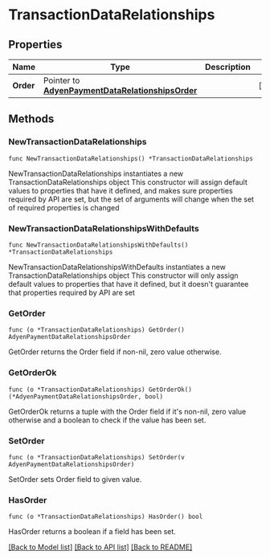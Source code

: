 # TransactionDataRelationships

## Properties

Name | Type | Description | Notes
------------ | ------------- | ------------- | -------------
**Order** | Pointer to [**AdyenPaymentDataRelationshipsOrder**](AdyenPaymentDataRelationshipsOrder.md) |  | [optional] 

## Methods

### NewTransactionDataRelationships

`func NewTransactionDataRelationships() *TransactionDataRelationships`

NewTransactionDataRelationships instantiates a new TransactionDataRelationships object
This constructor will assign default values to properties that have it defined,
and makes sure properties required by API are set, but the set of arguments
will change when the set of required properties is changed

### NewTransactionDataRelationshipsWithDefaults

`func NewTransactionDataRelationshipsWithDefaults() *TransactionDataRelationships`

NewTransactionDataRelationshipsWithDefaults instantiates a new TransactionDataRelationships object
This constructor will only assign default values to properties that have it defined,
but it doesn't guarantee that properties required by API are set

### GetOrder

`func (o *TransactionDataRelationships) GetOrder() AdyenPaymentDataRelationshipsOrder`

GetOrder returns the Order field if non-nil, zero value otherwise.

### GetOrderOk

`func (o *TransactionDataRelationships) GetOrderOk() (*AdyenPaymentDataRelationshipsOrder, bool)`

GetOrderOk returns a tuple with the Order field if it's non-nil, zero value otherwise
and a boolean to check if the value has been set.

### SetOrder

`func (o *TransactionDataRelationships) SetOrder(v AdyenPaymentDataRelationshipsOrder)`

SetOrder sets Order field to given value.

### HasOrder

`func (o *TransactionDataRelationships) HasOrder() bool`

HasOrder returns a boolean if a field has been set.


[[Back to Model list]](../README.md#documentation-for-models) [[Back to API list]](../README.md#documentation-for-api-endpoints) [[Back to README]](../README.md)


